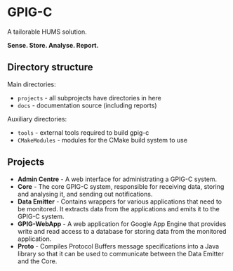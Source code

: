 GPIG-C
======

A tailorable HUMS solution.

**Sense. Store. Analyse. Report.**

Directory structure
-------------------

Main directories:

- `projects` - all subprojects have directories in here
- `docs` - documentation source (including reports)

Auxiliary directories:

- `tools` - external tools required to build gpig-c
- `CMakeModules` - modules for the CMake build system to use

Projects
--------

- **Admin Centre** - A web interface for administrating a GPIG-C system.
- **Core** - The core GPIG-C system, responsible for receiving data, storing
  and analysing it, and sending out notifications.
- **Data Emitter** - Contains wrappers for various applications that need to be
  monitored. It extracts data from the applications and emits it to the GPIG-C
  system.
- **GPIG-WebApp** - A web application for Google App Engine that provides write
  and read access to a database for storing data from the monitored application.
- **Proto** - Compiles Protocol Buffers message specifications into a Java
  library so that it can be used to communicate between the Data Emitter and
  the Core.
